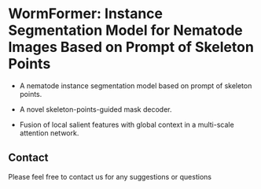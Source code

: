 # WormFormer: Instance Segmentation Model for Nematode Images Based on Prompt of Skeleton Points

- A nematode instance segmentation model based on prompt of skeleton points.
 
- A novel skeleton-points-guided mask decoder.

- Fusion of local salient features with global context in a multi-scale attention network.


## Contact

Please feel free to contact us for any suggestions or questions

